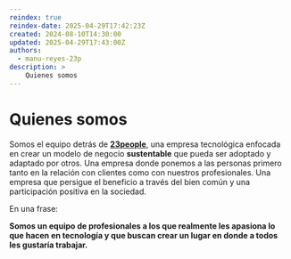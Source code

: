 ```yaml
---
reindex: true
reindex-date: 2025-04-29T17:42:23Z
created: 2024-08-10T14:30:00
updated: 2025-04-29T17:43:00Z
authors:
  - manu-reyes-23p
description: >
    Quienes somos
---
```


# Quienes somos

Somos el equipo detrás de [**23people**](<https://23people.io>), una empresa tecnológica enfocada en crear un modelo de negocio **sustentable** que pueda ser adoptado y adaptado por otros. Una empresa donde ponemos a las personas primero tanto en la relación con clientes como con nuestros profesionales. Una empresa que persigue el beneficio a través del bien común y una participación positiva en la sociedad.

En una frase:

**Somos un equipo de profesionales a los que realmente les apasiona lo que hacen en tecnología y que buscan crear un lugar en donde a todos les gustaría trabajar.**
